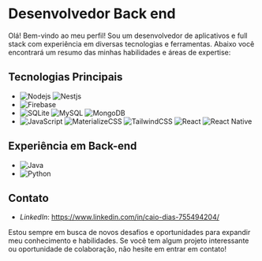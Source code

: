 # Desenvolvedor Back end

Olá! Bem-vindo ao meu perfil! Sou um desenvolvedor de aplicativos e full stack com experiência em diversas tecnologias e ferramentas. Abaixo você encontrará um resumo das minhas habilidades e áreas de expertise:

## Tecnologias Principais

- ![Nodejs]([https://img.shields.io/badge/Flutter-02569B?style=flat&logo=flutter&logoColor=white](https://img.shields.io/badge/node-02569B?style=flat&logo=node&logoColor=white)) ![Nestjs](https://img.shields.io/badge/nestjs-02569B?style=flat&logo=nestjs&logoColor=red)
- ![Firebase](https://img.shields.io/badge/Firebase-FFCA28?style=flat&logo=firebase&logoColor=black)
- ![SQLite](https://img.shields.io/badge/SQLite-003B57?style=flat&logo=sqlite&logoColor=white) ![MySQL](https://img.shields.io/badge/MySQL-4479A1?style=flat&logo=mysql&logoColor=white) ![MongoDB](https://img.shields.io/badge/MongoDB-47A248?style=flat&logo=mongodb&logoColor=white)
- ![JavaScript](https://img.shields.io/badge/JavaScript-F7DF1E?style=flat&logo=javascript&logoColor=black) ![MaterializeCSS](https://img.shields.io/badge/MaterializeCSS-0081CB?style=flat&logo=materialize-css&logoColor=white) ![TailwindCSS](https://img.shields.io/badge/Tailwind%20CSS-38B2AC?style=flat&logo=tailwind-css&logoColor=white) ![React](https://img.shields.io/badge/React-61DAFB?style=flat&logo=react&logoColor=black) ![React Native](https://img.shields.io/badge/React_Native-61DAFB?style=flat&logo=react&logoColor=black)

## Experiência em Back-end

- ![Java](https://img.shields.io/badge/Java-007396?style=flat&logo=java&logoColor=white)
- ![Python](https://img.shields.io/badge/Python-3776AB?style=flat&logo=python&logoColor=white)


## Contato

- *LinkedIn*: <https://www.linkedin.com/in/caio-dias-755494204/>

Estou sempre em busca de novos desafios e oportunidades para expandir meu conhecimento e habilidades. Se você tem algum projeto interessante ou oportunidade de colaboração, não hesite em entrar em contato!
